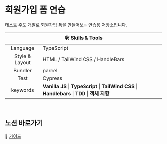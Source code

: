 # 회원가입 폼 연습

테스트 주도 개발로 회원가입 폼을 만들어보는 연습용 저장소입니다.

<table>
    <thead>
        <tr>
            <th colspan="2" style="text-align: center">
                🛠 Skills & Tools
            </th>
        </tr>
    </thead>
    <tbody>
        <tr>
            <td style="text-align: center">Language</td>
            <td>TypeScript</td>
        </tr>
        <tr>
            <td style="text-align: center">Style & Layout</td>
            <td>HTML / TailWind CSS / HandleBars</td>
        </tr>
        <tr>
            <td style="text-align: center">Bundler</td>
            <td>parcel</td>
        </tr>
        <tr>
            <td style="text-align: center">Test</td>
            <td>Cypress</td>
        </tr>
        <tr>
            <td style="text-align: center">keywords</td>
            <td><strong>Vanilla JS</strong> | <strong>TypeScript</strong> | <strong>TailWind CSS</strong> | <strong>Handlebars</strong> | <strong>TDD</strong> | <strong>객체 지향</strong></td>
        </tr>
    </tbody>
</table>

</br>

## 노션 바로가기

🚩 [가이드](https://www.notion.so/ryong9rrr/929a2f4ac64549bdb830b5177bb9b13f)
